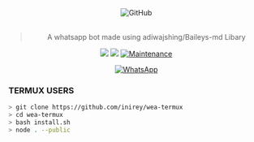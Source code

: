 <div align="center">
<img alt="GitHub" src="https://img.shields.io/badge/MULTI%20DEVICE%20BOT-25D32?style=for-the-badge&logoColor=darkgreen"/>
<br><br>
  
> A whatsapp bot made using adiwajshing/Baileys-md Libary
 <p>
  <img src ="https://img.shields.io/badge/npm-v2.5.1-green.svg" />
  <img src="https://img.shields.io/badge/node-%3E=17.6.1-darkgreen.svg" />
   <a href="https://github.com/justpiple/whatsapp-bot/commit-activity" target="_blank">
    <img alt="Maintenance" src="https://img.shields.io/badge/Maintained%3F-yes-red.svg" />
  </a>
</p>
<a href="https://chat.whatsapp.com/FvzlxnbRwjR0MFvkgboJwX"><img alt="WhatsApp" src="https://img.shields.io/badge/WhatsApp%20Group-25D366?style=for-the-badge&logo=whatsapp&logoColor=white"/></a>
 
</div>

### TERMUX USERS

```bash
> git clone https://github.com/inirey/wea-termux
> cd wea-termux
> bash install.sh
> node . --public 
```
